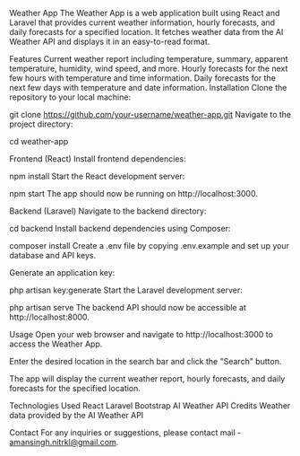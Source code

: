 Weather App
The Weather App is a web application built using React and Laravel that provides current weather information, hourly forecasts, and daily forecasts for a specified location. It fetches weather data from the AI Weather API and displays it in an easy-to-read format.

Features
Current weather report including temperature, summary, apparent temperature, humidity, wind speed, and more.
Hourly forecasts for the next few hours with temperature and time information.
Daily forecasts for the next few days with temperature and date information.
Installation
Clone the repository to your local machine:

git clone https://github.com/your-username/weather-app.git
Navigate to the project directory:

cd weather-app

Frontend (React)
Install frontend dependencies:

npm install
Start the React development server:


npm start
The app should now be running on http://localhost:3000.

Backend (Laravel)
Navigate to the backend directory:


cd backend
Install backend dependencies using Composer:

composer install
Create a .env file by copying .env.example and set up your database and API keys.

Generate an application key:


php artisan key:generate
Start the Laravel development server:

php artisan serve
The backend API should now be accessible at http://localhost:8000.

Usage
Open your web browser and navigate to http://localhost:3000 to access the Weather App.

Enter the desired location in the search bar and click the "Search" button.

The app will display the current weather report, hourly forecasts, and daily forecasts for the specified location.

Technologies Used
React
Laravel
Bootstrap
AI Weather API
Credits
Weather data provided by the AI Weather API

Contact
For any inquiries or suggestions, please contact mail - amansingh.nitrkl@gmail.com.
